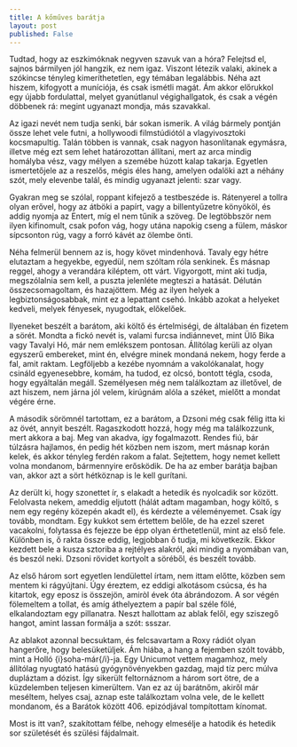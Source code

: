 ```yaml
---
title: A kőműves barátja
layout: post
published: False
---
```

Tudtad, hogy az eszkimóknak negyven szavuk van a hóra?  Felejtsd el,
sajnos bármilyen jól hangzik, ez nem igaz.  Viszont létezik valaki,
akinek a szókincse tényleg
kimeríthetetlen, egy témában legalábbis.  Néha azt hiszem, kifogyott a
muníciója, és csak ismétli magát.  Ám akkor előrukkol egy újabb
fordulattal, melyet gyanútlanul végighallgatok, és csak a végén döbbenek
rá: megint ugyanazt mondja, más szavakkal.

Az igazi nevét nem tudja senki, bár sokan ismerik.  A világ bármely
pontján össze lehet vele futni, a hollywoodi filmstúdiótól a
vlagyivosztoki kocsmapultig.  Talán többen is vannak, csak nagyon
hasonlítanak egymásra, illetve még ezt sem lehet határozottan állítani,
mert az arca mindig homályba vész, vagy mélyen a szemébe húzott kalap
takarja.  Egyetlen ismertetőjele az a reszelős, mégis éles hang, amelyen
odalöki azt a néhány szót, mely elevenbe talál, és mindig ugyanazt
jelenti: szar vagy.

Gyakran meg se szólal, roppant kifejező a testbeszéde is.  Rátenyerel a
tollra olyan erővel, hogy az átböki a papírt, vagy a billentyűzetre
könyököl, és addig nyomja az Entert, míg el nem tűnik a szöveg.  De
legtöbbször nem ilyen kifinomult, csak pofon vág, hogy utána napokig
cseng a fülem, máskor sípcsonton rúg, vagy a forró kávét az ölembe önti.

Néha felmerül bennem az is, hogy követ mindenhová.  Tavaly egy hétre
elutaztam a hegyekbe, egyedül, nem szóltam róla senkinek.  És másnap
reggel, ahogy a verandára kiléptem, ott várt.  Vigyorgott, mint aki
tudja, megszólalnia sem kell, a puszta jelenléte megteszi a hatását.
Délután összecsomagoltam, és hazajöttem.  Még az ilyen helyek a
legbiztonságosabbak, mint ez a lepattant csehó.  Inkább azokat a
helyeket kedveli, melyek fényesek, nyugodtak, előkelőek.

Ilyeneket beszélt a barátom, aki költő és értelmiségi, de általában én
fizetem a sörét.  Mondta a fickó nevét is, valami furcsa indiánnevet,
mint Ülő Bika vagy Tavalyi Hó, már nem emlékszem pontosan.  Állítólag
kerüli az olyan egyszerű embereket, mint én, elvégre minek mondaná
nekem, hogy ferde a fal, amit raktam.  Legföljebb a kezébe nyomnám a
vakolókanalat, hogy csináld egyenesebbre, komám, ha tudod, ez olcsó,
bontott tégla, csoda, hogy egyáltalán megáll.  Személyesen még nem
találkoztam az illetővel, de azt hiszem, nem járna jól velem, kirúgnám
alóla a széket, mielőtt a mondat végére érne.

A második sörömnél tartottam, ez a barátom, a Dzsoni még csak félig itta
ki az övét, annyit beszélt.  Ragaszkodott hozzá, hogy még ma
találkozzunk, mert akkora a baj.  Meg van akadva, így fogalmazott.
Rendes fiú, bár túlzásra hajlamos, én pedig hét közben nem iszom, mert
másnap korán kelek, és akkor tényleg ferdén rakom a falat.
Sejtettem, hogy nemet kellett volna mondanom, bármennyire erősködik.  De
ha az ember barátja bajban van, akkor azt a sört hétköznap is le kell
gurítani.

Az derült ki, hogy szonettet ír, s elakadt a hetedik és nyolcadik sor
között.  Felolvasta nekem, ameddig eljutott (hálát adtam magamban, hogy
költő, s nem egy regény közepén akadt el), és kérdezte a véleményemet.
Csak így tovább, mondtam.  Egy kukkot sem értettem belőle, de ha ezzel
szeret vacakolni, folytassa és fejezze be épp olyan érthetetlenül, mint
az első fele.  Különben is, ő rakta össze eddig, legjobban ő tudja, mi
következik.  Ekkor kezdett bele a kusza sztoriba a rejtélyes alakról,
aki mindig a nyomában van, és beszól neki.  Dzsoni rövidet kortyolt a
söréből, és beszélt tovább.

Az első három sort egyetlen lendülettel írtam, nem ittam előtte, közben
sem mentem ki rágyújtani.  Úgy éreztem, ez eddigi alkotásom csúcsa, és
ha kitartok, egy eposz is összejön, amiròl évek óta ábrándozom.  A sor
végén fölemeltem a tollat, és amíg áthelyeztem a papír bal széle fölé,
elkalandoztam egy pillanatra.  Neszt hallottam az ablak felől, egy
sziszegő hangot, amint lassan formálja a szót: ssszar.

Az ablakot azonnal becsuktam, és felcsavartam a Roxy rádiót olyan
hangerőre, hogy belesüketüljek.  Ám hiába, a hang a fejemben szólt
tovább, mint a Holló {i}soha-már{/i}-ja.  Egy Unicumot vettem magamhoz,
mely állítólag nyugtató hatású gyógynövényekben gazdag, majd tíz perc
múlva dupláztam a dózist.  Így sikerült feltornáznom a három sort ötre,
de a küzdelemben teljesen kimerültem.  Van ez az új barátnőm, akiről már
meséltem, helyes csaj, aznap este találkoztam volna vele, de le kellett
mondanom, és a Barátok között 406. epizódjával tompítottam kínomat.

Most is itt van?, szakítottam félbe, nehogy elmesélje a hatodik és
hetedik sor születését és szülési fájdalmait.
